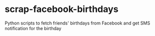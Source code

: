 # scrap-facebook-birthdays
Python scripts to fetch friends' birthdays from Facebook and get SMS notification for the birthday
